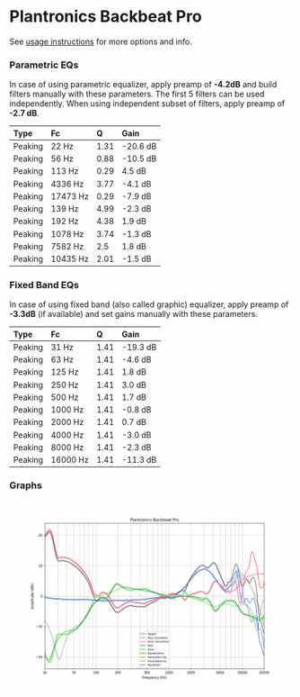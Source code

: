 # Plantronics Backbeat Pro
See [usage instructions](https://github.com/jaakkopasanen/AutoEq#usage) for more options and info.

### Parametric EQs
In case of using parametric equalizer, apply preamp of **-4.2dB** and build filters manually
with these parameters. The first 5 filters can be used independently.
When using independent subset of filters, apply preamp of **-2.7 dB**.

| Type    | Fc       |    Q | Gain     |
|:--------|:---------|:-----|:---------|
| Peaking | 22 Hz    | 1.31 | -20.6 dB |
| Peaking | 56 Hz    | 0.88 | -10.5 dB |
| Peaking | 113 Hz   | 0.29 | 4.5 dB   |
| Peaking | 4336 Hz  | 3.77 | -4.1 dB  |
| Peaking | 17473 Hz | 0.29 | -7.9 dB  |
| Peaking | 139 Hz   | 4.99 | -2.3 dB  |
| Peaking | 192 Hz   | 4.38 | 1.9 dB   |
| Peaking | 1078 Hz  | 3.74 | -1.3 dB  |
| Peaking | 7582 Hz  | 2.5  | 1.8 dB   |
| Peaking | 10435 Hz | 2.01 | -1.5 dB  |

### Fixed Band EQs
In case of using fixed band (also called graphic) equalizer, apply preamp of **-3.3dB**
(if available) and set gains manually with these parameters.

| Type    | Fc       |    Q | Gain     |
|:--------|:---------|:-----|:---------|
| Peaking | 31 Hz    | 1.41 | -19.3 dB |
| Peaking | 63 Hz    | 1.41 | -4.6 dB  |
| Peaking | 125 Hz   | 1.41 | 1.8 dB   |
| Peaking | 250 Hz   | 1.41 | 3.0 dB   |
| Peaking | 500 Hz   | 1.41 | 1.7 dB   |
| Peaking | 1000 Hz  | 1.41 | -0.8 dB  |
| Peaking | 2000 Hz  | 1.41 | 0.7 dB   |
| Peaking | 4000 Hz  | 1.41 | -3.0 dB  |
| Peaking | 8000 Hz  | 1.41 | -2.3 dB  |
| Peaking | 16000 Hz | 1.41 | -11.3 dB |

### Graphs
![](./Plantronics%20Backbeat%20Pro.png)